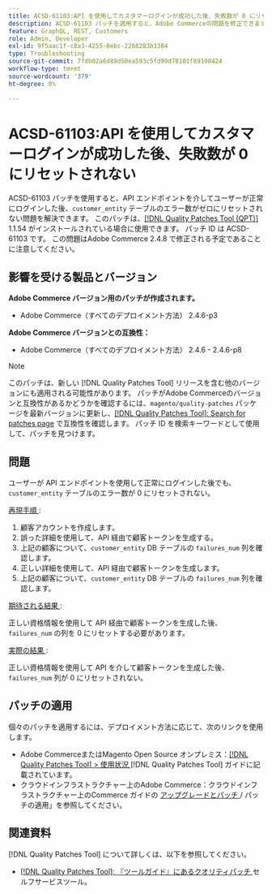 ```yaml
---
title: ACSD-61103:API を使用してカスタマーログインが成功した後、失敗数が 0 にリセットされない
description: ACSD-61103 パッチを適用すると、Adobe Commerceの問題を修正できます。この問題では、ユーザーが API エンドポイントを介して正常にログインした後、「customer_entity」テーブルのエラー数がゼロにリセットされません。
feature: GraphQL, REST, Customers
role: Admin, Developer
exl-id: 9f5aac1f-c8a3-4255-8ebc-2268283b3384
type: Troubleshooting
source-git-commit: 7fdb02a6d89d50ea593c5fd99d78101f89198424
workflow-type: tm+mt
source-wordcount: '379'
ht-degree: 0%

---
```


# ACSD-61103:API を使用してカスタマーログインが成功した後、失敗数が 0 にリセットされない

ACSD-61103 パッチを使用すると、API エンドポイントを介してユーザーが正常にログインした後、`customer_entity` テーブルのエラー数がゼロにリセットされない問題を解決できます。 このパッチは、[[!DNL Quality Patches Tool (QPT)]](/help/tools/quality-patches-tool/quality-patches-tool-to-self-serve-quality-patches.md) 1.1.54 がインストールされている場合に使用できます。 パッチ ID は ACSD-61103 です。 この問題はAdobe Commerce 2.4.8 で修正される予定であることに注意してください。

## 影響を受ける製品とバージョン

**Adobe Commerce バージョン用のパッチが作成されます。**

* Adobe Commerce（すべてのデプロイメント方法） 2.4.6-p3

**Adobe Commerce バージョンとの互換性：**

* Adobe Commerce（すべてのデプロイメント方法） 2.4.6 - 2.4.6-p8

>[!NOTE]
>
>このパッチは、新しい [!DNL Quality Patches Tool] リリースを含む他のバージョンにも適用される可能性があります。 パッチがAdobe Commerceのバージョンと互換性があるかどうかを確認するには、`magento/quality-patches` パッケージを最新バージョンに更新し、[[!DNL Quality Patches Tool]: Search for patches page](https://experienceleague.adobe.com/tools/commerce-quality-patches/index.html) で互換性を確認します。 パッチ ID を検索キーワードとして使用して、パッチを見つけます。

## 問題

ユーザーが API エンドポイントを使用して正常にログインした後でも、`customer_entity` テーブルのエラー数が 0 にリセットされない。

<u> 再現手順 </u>:

1. 顧客アカウントを作成します。
1. 誤った詳細を使用して、API 経由で顧客トークンを生成する。
1. 上記の顧客について、`customer_entity` DB テーブルの `failures_num` 列を確認します。
1. 正しい詳細を使用して、API 経由で顧客トークンを生成します。
1. 上記の顧客について、`customer_entity` DB テーブルの `failures_num` 列を確認します。

<u> 期待される結果 </u>:

正しい資格情報を使用して API 経由で顧客トークンを生成した後、`failures_num` の列を 0 にリセットする必要があります。

<u> 実際の結果 </u>:

正しい資格情報を使用して API を介して顧客トークンを生成した後、`failures_num` 列が 0 にリセットされない。

## パッチの適用

個々のパッチを適用するには、デプロイメント方法に応じて、次のリンクを使用します。

* Adobe CommerceまたはMagento Open Source オンプレミス：[[!DNL Quality Patches Tool] > 使用状況 ](/help/tools/quality-patches-tool/usage.md)[!DNL Quality Patches Tool] ガイドに記載されています。
* クラウドインフラストラクチャー上のAdobe Commerce：クラウドインフラストラクチャー上のCommerce ガイドの [ アップグレードとパッチ ](https://experienceleague.adobe.com/docs/commerce-cloud-service/user-guide/develop/upgrade/apply-patches.html)/ パッチの適用」を参照してください。

## 関連資料

[!DNL Quality Patches Tool] について詳しくは、以下を参照してください。

* [[!DNL Quality Patches Tool]: 『ツールガイド』にあるクオリティパッチ ](/help/tools/quality-patches-tool/quality-patches-tool-to-self-serve-quality-patches.md) セルフサービスツール。
